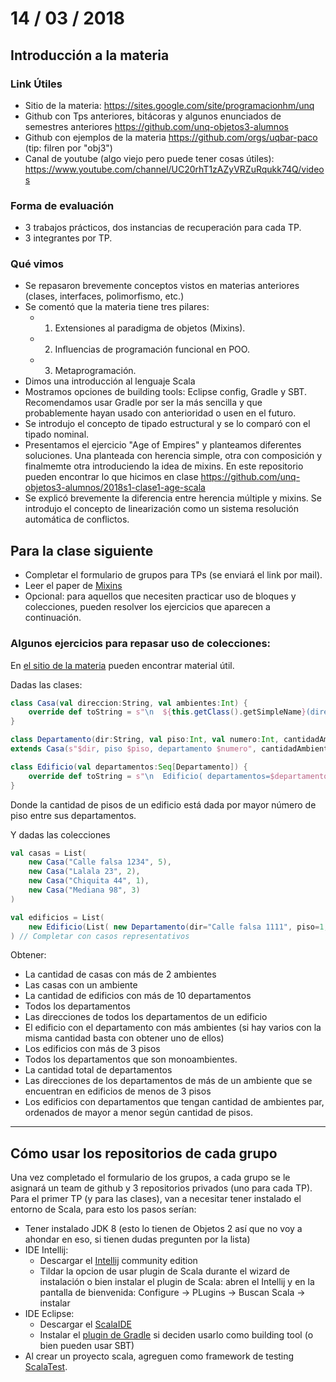 # 14 / 03 / 2018

## Introducción a la materia

### Link Útiles

 - Sitio de la materia: https://sites.google.com/site/programacionhm/unq
 - Github con Tps anteriores, bitácoras y algunos enunciados de semestres anteriores https://github.com/unq-objetos3-alumnos
 - Github con ejemplos de la materia https://github.com/orgs/uqbar-paco (tip: filren por "obj3")
 - Canal de youtube (algo viejo pero puede tener cosas útiles): https://www.youtube.com/channel/UC20rhT1zAZyVRZuRqukk74Q/videos
 
### Forma de evaluación

 - 3 trabajos prácticos, dos instancias de recuperación para cada TP.
 - 3 integrantes por TP.

### Qué vimos

 - Se repasaron brevemente conceptos vistos en materias anteriores (clases, interfaces, polimorfismo, etc.)
  - Se comentó que la materia tiene tres pilares: 
     - 1) Extensiones al paradigma de objetos (Mixins).
     - 2) Influencias de programación funcional en POO.
     - 3) Metaprogramación.
 - Dimos una introducción al lenguaje Scala
 - Mostramos opciones de building tools: Eclipse config, Gradle y SBT. Recomendamos usar Gradle por ser la más sencilla y que probablemente hayan usado con anterioridad o usen en el futuro.
 - Se introdujo el concepto de tipado estructural y se lo comparó con el tipado nominal.
 - Presentamos el ejercicio "Age of Empires" y planteamos diferentes soluciones. Una planteada con herencia simple, otra con composición y finalmemte otra introduciendo la idea de mixins. En este repositorio pueden encontrar lo que hicimos en clase https://github.com/unq-objetos3-alumnos/2018s1-clase1-age-scala
 - Se explicó brevemente la diferencia entre herencia múltiple y mixins. Se introdujo el concepto de linearización como un sistema resolución automática de conflictos.


## Para la clase siguiente

 - Completar el formulario de grupos para TPs (se enviará el link por mail).
 - Leer el paper de [Mixins](https://d8a0dde1-a-62cb3a1a-s-sites.googlegroups.com/site/programacionhm/conceptos/mixins/Paper%20-%20Bracha%2C%20Cook%20-%20Mixin-Based%20Inheritance.pdf?attachauth=ANoY7cqbcrZ3pmTTzR7PWq9dJQqoJERPbWgsN1HOkIl5vHo7Z8YFAS2khfzq3v-M8rHTsGGl9NT4LW87Z6evHTc_1g7oCfGw0SQG_VyjVZtyIC5utmPvI-c10Y_l2tTCfNxxkckw9OGDFJt9nARVAhUTfHSp9RulcrVxCfAncjES63FC6XTzuVtUp-DQXtKJac-fzFcpxaFApQmwFkGI2gAXF9JdZpSie6ov4LlGtDjEGcP-nkNzeHvAGo45sMNnJxncfTUK9ndQDLiSXIeWjlq-7FKr5sYK8mpfYlUKNQBI7oatfpkUHHA%3D&attredirects=0)
 - Opcional: para aquellos que necesiten practicar uso de bloques y colecciones, pueden resolver los ejercicios que aparecen a continuación.

### Algunos ejercicios para repasar uso de colecciones:

En [el sitio de la materia](https://sites.google.com/site/programacionhm/te/scala/introduccin-a-scala) pueden encontrar material útil.

Dadas las clases:

```scala
class Casa(val direccion:String, val ambientes:Int) {
    override def toString = s"\n  ${this.getClass().getSimpleName}(direccion=$direccion, ambientes=$ambientes)"
}

class Departamento(dir:String, val piso:Int, val numero:Int, cantidadAmbientes:Int) 
extends Casa(s"$dir, piso $piso, departamento $numero", cantidadAmbientes) 

class Edificio(val departamentos:Seq[Departamento]) {
    override def toString = s"\n  Edificio( departamentos=$departamentos )"
}

``` 

Donde la cantidad de pisos de un edificio está dada por mayor número de piso entre sus departamentos.

Y dadas las colecciones

```scala
val casas = List(
    new Casa("Calle falsa 1234", 5),
    new Casa("Lalala 23", 2),
    new Casa("Chiquita 44", 1),
    new Casa("Mediana 98", 3)
)

val edificios = List( 
    new Edificio(List( new Departamento(dir="Calle falsa 1111", piso=1, numero=1, cantidadAmbientes=3)))
) // Completar con casos representativos 

```

Obtener:

 - La cantidad de casas con más de 2 ambientes
 - Las casas con un ambiente
 - La cantidad de edificios con más de 10 departamentos
 - Todos los departamentos
 - Las direcciones de todos los departamentos de un edificio
 - El edificio con el departamento con más ambientes (si hay varios con la misma cantidad basta con obtener uno de ellos)
 - Los edificios con más de 3 pisos
 - Todos los departamentos que son monoambientes.
 - La cantidad total de departamentos
 - Las direcciones de los departamentos de más de un ambiente que se encuentran en edificios de menos de 3 pisos
 - Los edificios con departamentos que tengan cantidad de ambientes par, ordenados de mayor a menor según cantidad de pisos.

------

## Cómo usar los repositorios de cada grupo

Una vez completado el formulario de los grupos, a cada grupo se le asignará un team de github y 3 repositorios privados (uno para cada TP).
Para el primer TP (y para las clases), van a necesitar tener instalado el entorno de Scala, para esto los pasos serían:

 - Tener instalado JDK 8 (esto lo tienen de Objetos 2 así que no voy a ahondar en eso, si tienen dudas pregunten por la lista)
 - IDE Intellij:
     - Descargar el [Intellij](https://www.jetbrains.com/idea/#chooseYourEdition) community edition
     - Tildar la opcion de usar plugin de Scala durante el wizard de instalación o bien instalar el plugin de Scala: abren el Intellij y en la pantalla de bienvenida: Configure -> PLugins -> Buscan Scala -> instalar
 - IDE Eclipse:
     - Descargar el [ScalaIDE](http://scala-ide.org/)
     - Instalar el [plugin de Gradle](https://projects.eclipse.org/projects/tools.buildship) si deciden usarlo como building tool (o bien pueden usar SBT)
 - Al crear un proyecto scala, agreguen como framework de testing [ScalaTest](http://www.scalatest.org/).
     
